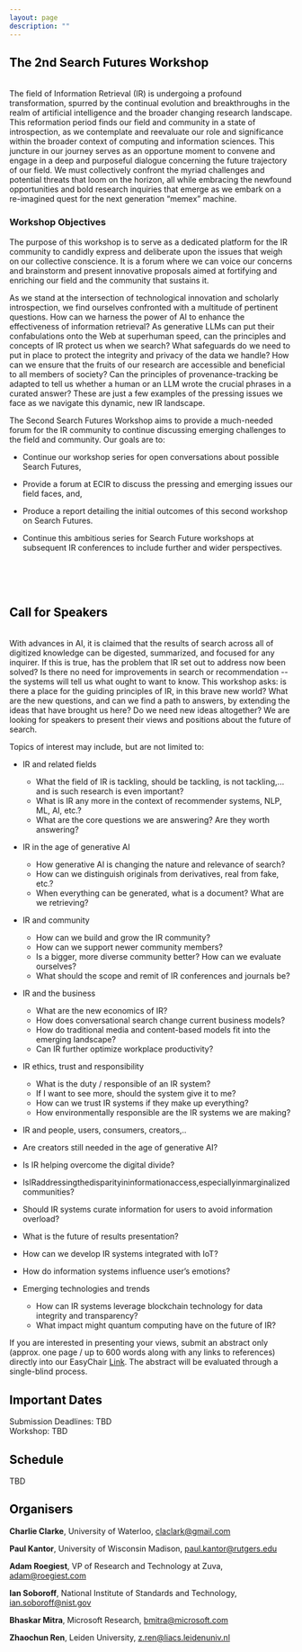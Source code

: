 ```yaml
---
layout: page
description: ""
---
```


## <a name='About Us' style="color: black !important; text-decoration: none; text-align: center;"> The 2nd Search Futures Workshop </a> 
<br/>
The field of Information Retrieval (IR) is undergoing a profound transformation, spurred by the continual evolution and breakthroughs in the realm of artificial intelligence and the broader changing research landscape. This reformation period finds our field and community in a state of introspection, as we contemplate and reevaluate our role and significance within the broader context of computing and information sciences. This juncture in our journey serves as an opportune moment to convene and engage in a deep and purposeful dialogue concerning the future trajectory of our field. We must collectively confront the myriad challenges and potential threats that loom on the horizon, all while embracing the newfound opportunities and bold research inquiries that emerge as we embark on a re-imagined quest for the next generation “memex” machine.

### Workshop Objectives

The purpose of this workshop is to serve as a dedicated platform for the IR community to candidly express and deliberate upon the issues that weigh on our collective conscience. It is a forum where we can voice our concerns and brainstorm and present innovative proposals aimed at fortifying and enriching our field and the community that sustains it.

As we stand at the intersection of technological innovation and scholarly introspection, we find ourselves confronted with a multitude of pertinent questions. How can we harness the power of AI to enhance the effectiveness of information retrieval?  As generative LLMs can put their confabulations onto the Web at superhuman speed, can the principles and concepts of IR protect us when we search? What safeguards do we need to put in place to protect the integrity and privacy of the data we handle? How can we ensure that the fruits of our research are accessible and beneficial to all members of society? Can the principles of provenance-tracking be adapted to tell us whether a human or an LLM wrote the crucial phrases in a curated answer? These are just a few examples of the pressing issues we face as we navigate this dynamic, new IR landscape.

The Second Search Futures Workshop aims to provide a much-needed forum for the IR community to continue discussing emerging challenges to the field and community. Our goals are to:
- Continue our workshop series for open conversations about possible Search Futures,

- Provide a forum at ECIR to discuss the pressing and emerging issues our field faces, and,

- Produce a report detailing the initial outcomes of this second workshop on Search Futures.

- Continue this ambitious series for Search Future workshops at subsequent IR conferences to include further and wider perspectives.

<br/>
<br/>
<br/>

## <a name='Call for Speakers' style="color: black !important; text-decoration: none;text-align: center;"> Call for Speakers </a> <br/>
<br/>
With advances in AI, it is claimed that the results of search across all of digitized knowledge can be digested, summarized, and focused for any inquirer. If this is true, has the problem that IR set out to address now been solved?  Is there no need for improvements in search or recommendation -- the systems will tell us what ought to want to know. This workshop asks: is there a place for the guiding principles of IR, in this brave new world? What are the new questions, and can we find a path to answers, by extending the ideas that have brought us here? Do we need new ideas altogether?
We are looking for speakers to present their views and positions about the future of search.

Topics of interest may include, but are not limited to:

- IR and related fields
  - What the field of IR is tackling, should be tackling, is not tackling,... and is such research is even important?
  - What is IR any more in the context of recommender systems, NLP, ML, AI, etc.?
  - What are the core questions we are answering? Are they worth answering?

- IR in the age of generative AI
  - How generative AI is changing the nature and relevance of search?
  - How can we distinguish originals from derivatives, real from fake, etc.?
  - When everything can be generated, what is a document? What are we retrieving?

- IR and community
  - How can we build and grow the IR community?
  - How can we support newer community members?
  - Is a bigger, more diverse community better? How can we evaluate ourselves?
  - What should the scope and remit of IR conferences and journals be?

- IR and the business
  - What are the new economics of IR?
  - How does conversational search change current business models?
  - How do traditional media and content-based models fit into the emerging landscape?
  - Can IR further optimize workplace productivity?

- IR ethics, trust and responsibility
  - What is the duty / responsible of an IR system?
  - If I want to see more, should the system give it to me?
  - How can we trust IR systems if they make up everything?
  - How environmentally responsible are the IR systems we are making?

- IR and people, users, consumers, creators,..
 - Are creators still needed in the age of generative AI?
 - Is IR helping overcome the digital divide?
 - IsIRaddressingthedisparityininformationaccess,especiallyinmarginalized communities?
 - Should IR systems curate information for users to avoid information overload?
 - What is the future of results presentation?
 - How can we develop IR systems integrated with IoT?
 - How do information systems influence user’s emotions?

- Emerging technologies and trends
  - How can IR systems leverage blockchain technology for data integrity and transparency?
  - What impact might quantum computing have on the future of IR?


If you are interested in presenting your views, submit an abstract only (approx. one page / up to 600 words along with any links to references) directly into our EasyChair <a href="https://easychair.org/conferences/?conf=searchfuturesecir24">Link</a>. The abstract will be evaluated through a single-blind process.

## <a name='Important Dates' style="color: black; text-decoration: none; text-align: center;"> Important Dates </a>
Submission Deadlines: TBD<br/>
Workshop: TBD

## <a name='Schedule' style="color: black !important; text-decoration: none; text-align: center;"> Schedule </a>
TBD

## <a name='Organisers' style="color: black !important; text-decoration: none;"> Organisers </a>

**Charlie Clarke**, University of Waterloo, claclark@gmail.com

**Paul Kantor**, University of Wisconsin Madison, paul.kantor@rutgers.edu

**Adam Roegiest**, VP of Research and Technology at Zuva, adam@roegiest.com

**Ian Soboroff**, National Institute of Standards and Technology, ian.soboroff@nist.gov

**Bhaskar Mitra**, Microsoft Research, bmitra@microsoft.com

**Zhaochun Ren**, Leiden University, z.ren@liacs.leidenuniv.nl








